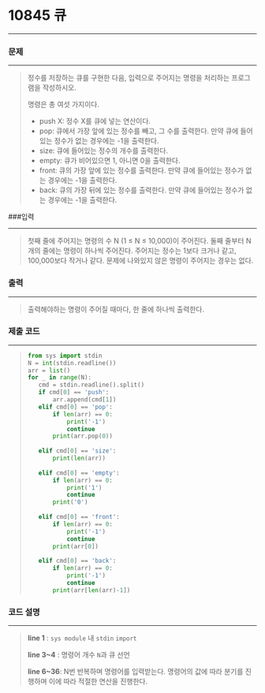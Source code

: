 # 10845 큐

---



### 문제

---

>정수를 저장하는 큐를 구현한 다음, 입력으로 주어지는 명령을 처리하는 프로그램을 작성하시오.
>
>명령은 총 여섯 가지이다.
>
>- push X: 정수 X를 큐에 넣는 연산이다.
>- pop: 큐에서 가장 앞에 있는 정수를 빼고, 그 수를 출력한다. 만약 큐에 들어있는 정수가 없는 경우에는 -1을 출력한다.
>- size: 큐에 들어있는 정수의 개수를 출력한다.
>- empty: 큐가 비어있으면 1, 아니면 0을 출력한다.
>- front: 큐의 가장 앞에 있는 정수를 출력한다. 만약 큐에 들어있는 정수가 없는 경우에는 -1을 출력한다.
>- back: 큐의 가장 뒤에 있는 정수를 출력한다. 만약 큐에 들어있는 정수가 없는 경우에는 -1을 출력한다.



###입력

---

>첫째 줄에 주어지는 명령의 수 N (1 ≤ N ≤ 10,000)이 주어진다. 둘째 줄부터 N개의 줄에는 명령이 하나씩 주어진다. 주어지는 정수는 1보다 크거나 같고, 100,000보다 작거나 같다. 문제에 나와있지 않은 명령이 주어지는 경우는 없다.



### 출력

---

>출력해야하는 명령이 주어질 때마다, 한 줄에 하나씩 출력한다.





### 제출 코드

---

>```python
>from sys import stdin
>N = int(stdin.readline())
>arr = list()
>for _ in range(N):
>    cmd = stdin.readline().split()
>    if cmd[0] == 'push':
>        arr.append(cmd[1])
>    elif cmd[0] == 'pop':
>        if len(arr) == 0:
>            print('-1')
>            continue
>        print(arr.pop(0))
>    
>    elif cmd[0] == 'size':
>        print(len(arr))
>    
>    elif cmd[0] == 'empty':
>        if len(arr) == 0:
>            print('1')
>            continue
>        print('0')
>    
>    elif cmd[0] == 'front':
>        if len(arr) == 0:
>            print('-1')
>            continue
>        print(arr[0])
>    
>    elif cmd[0] == 'back':
>        if len(arr) == 0:
>            print('-1')
>            continue
>        print(arr[len(arr)-1])
>```



### 코드 설명

---

>**line 1** : `sys module` 내 `stdin` `import`
>
>**line 3~4** : 명령어 개수 `N`과 큐 선언
>
>**line 6~36**: N번 반복하며 명령어를 입력받는다.
>			 	명령어의 값에 따라 분기를 진행하며 이에 따라 적절한 연산을 진행한다.



